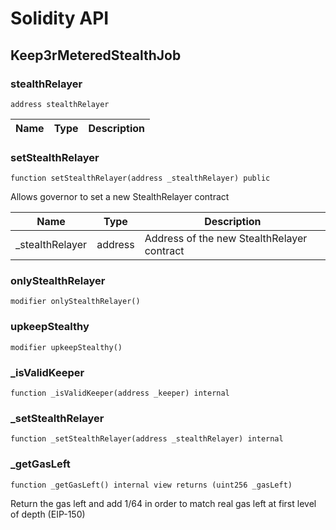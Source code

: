 # Solidity API

## Keep3rMeteredStealthJob

### stealthRelayer

```solidity
address stealthRelayer
```

| Name | Type | Description |
| ---- | ---- | ----------- |

### setStealthRelayer

```solidity
function setStealthRelayer(address _stealthRelayer) public
```

Allows governor to set a new StealthRelayer contract

| Name             | Type    | Description                                |
| ---------------- | ------- | ------------------------------------------ |
| \_stealthRelayer | address | Address of the new StealthRelayer contract |

### onlyStealthRelayer

```solidity
modifier onlyStealthRelayer()
```

### upkeepStealthy

```solidity
modifier upkeepStealthy()
```

### \_isValidKeeper

```solidity
function _isValidKeeper(address _keeper) internal
```

### \_setStealthRelayer

```solidity
function _setStealthRelayer(address _stealthRelayer) internal
```

### \_getGasLeft

```solidity
function _getGasLeft() internal view returns (uint256 _gasLeft)
```

Return the gas left and add 1/64 in order to match real gas left at first level of depth (EIP-150)
